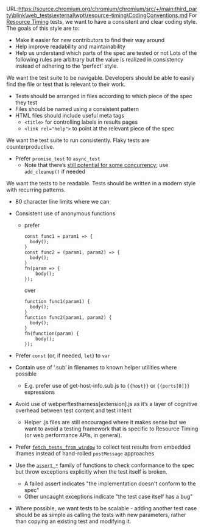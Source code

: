 URL:https://source.chromium.org/chromium/chromium/src/+/main:third_party\blink\web_tests\external\wpt\resource-timing\CodingConventions.md
For [Resource Timing][1] tests, we want to have a consistent and clear coding
style. The goals of this style are to:
*   Make it easier for new contributors to find their way around
*   Help improve readability and maintainability
*   Help us understand which parts of the spec are tested or not
Lots of the following rules are arbitrary but the value is realized in
consistency instead of adhering to the 'perfect' style.

We want the test suite to be navigable. Developers should be able to easily
find the file or test that is relevant to their work.
*   Tests should be arranged in files according to which piece of the spec they
    test
*   Files should be named using a consistent pattern
*   HTML files should include useful meta tags
    *   `<title>` for controlling labels in results pages
    *   `<link rel="help">` to point at the relevant piece of the spec

We want the test suite to run consistently. Flaky tests are counterproductive.
*   Prefer `promise_test` to `async_test`
    *   Note that there’s [still potential for some concurrency][2]; use
        `add_cleanup()` if needed

We want the tests to be readable. Tests should be written in a modern style
with recurring patterns.
*   80 character line limits where we can
*   Consistent use of anonymous functions
    *   prefer
        ```
        const func1 = param1 => {
          body();
        }
        const func2 = (param1, param2) => {
          body();
        }
        fn(param => {
            body();
        });
        ```

        over

        ```
        function func1(param1) {
          body();
        }
        function func2(param1, param2) {
          body();
        }
        fn(function(param) {
            body();
        });
        ```

*   Prefer `const` (or, if needed, `let`) to `var`
*   Contain use of ‘.sub’ in filenames to known helper utilities where possible
    *   E.g. prefer use of get-host-info.sub.js to `{{host}}` or `{{ports[0]}}`
        expressions
*   Avoid use of webperftestharness[extension].js as it’s a layer of cognitive
    overhead between test content and test intent
    *   Helper .js files are still encouraged where it makes sense but we want
        to avoid a testing framework that is specific to Resource Timing (or
        web performance APIs, in general).
*   Prefer [`fetch_tests_from_window`][3] to collect test results from embedded
    iframes instead of hand-rolled `postMessage` approaches
*   Use the [`assert_*`][4] family of functions to check conformance to the spec
    but throw exceptions explicitly when the test itself is broken.
    *    A failed assert indicates "the implementation doesn't conform to the
         spec"
    *    Other uncaught exceptions indicate "the test case itself has a bug"
*   Where possible, we want tests to be scalable - adding another test case
    should be as simple as calling the tests with new parameters, rather than
    copying an existing test and modifying it.

[1]: https://www.w3.org/TR/resource-timing-2/
[2]: https://web-platform-tests.org/writing-tests/testharness-api.html#promise-tests
[3]: https://web-platform-tests.org/writing-tests/testharness-api.html#consolidating-tests-from-other-documents
[4]: https://web-platform-tests.org/writing-tests/testharness-api.html#list-of-assertions
